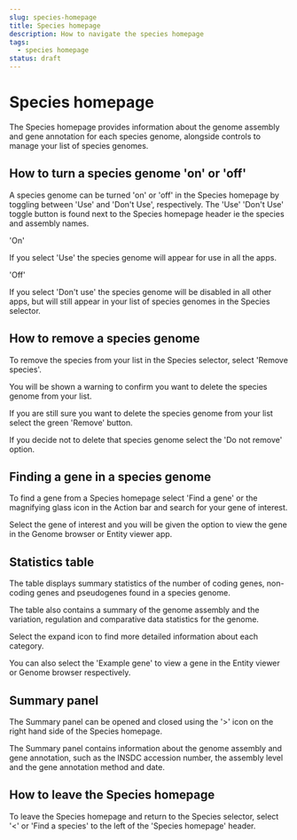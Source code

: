 ```yaml
---
slug: species-homepage
title: Species homepage
description: How to navigate the species homepage
tags:
  - species homepage
status: draft
---
```


# Species homepage

The Species homepage provides information about the genome assembly and gene annotation for each species genome, alongside controls to manage your list of species genomes.  

## How to turn a species genome 'on' or 'off'

A species genome can be turned 'on' or 'off' in the Species homepage by toggling between 'Use' and 'Don't Use', respectively. 
The 'Use' 'Don't Use' toggle button is found next to the Species homepage header ie the species and assembly names.

'On'

If you select 'Use' the species genome will appear for use in all the apps. 

'Off'

If you select 'Don't use' the species genome will be disabled in all other apps, but will still appear in your list of species genomes in the Species selector. 

## How to remove a species genome

To remove the species from your list in the Species selector, select 'Remove species'. 

You will be shown a warning to confirm you want to delete the species genome from your list. 

If you are still sure you want to delete the species genome from your list select the green 'Remove' button.

If you decide not to delete that species genome select the 'Do not remove' option.

## Finding a gene in a species genome

To find a gene from a Species homepage select 'Find a gene' or the magnifying glass icon in the Action bar and search for your gene of interest.

Select the gene of interest and you will be given the option to view the gene in the Genome browser or Entity viewer app.

## Statistics table 

The table displays summary statistics of the number of coding genes, non-coding genes and pseudogenes found in a species genome.
 
The table also contains a summary of the genome assembly and the variation, regulation and comparative data statistics for the genome. 

Select the expand icon to find more detailed information about each category.

You can also select the 'Example gene' to view a gene in the Entity viewer or Genome browser respectively.

## Summary panel

The Summary panel can be opened and closed using the '>' icon on the right hand side of the Species homepage. 

The Summary panel contains information about the genome assembly and gene annotation, such as the INSDC accession number, the assembly level and the gene annotation method and date.

## How to leave the Species homepage

To leave the Species homepage and return to the Species selector, select '<' or 'Find a species' to the left of the 'Species homepage' header.
